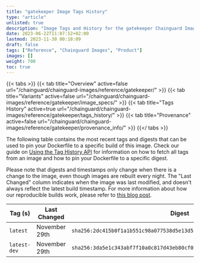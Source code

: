 ```yaml
---
title: "gatekeeper Image Tags History"
type: "article"
unlisted: true
description: "Image Tags and History for the gatekeeper Chainguard Image"
date: 2023-06-22T11:07:52+02:00
lastmod: 2023-11-30 00:18:09
draft: false
tags: ["Reference", "Chainguard Images", "Product"]
images: []
weight: 700
toc: true
---
```


{{< tabs >}}
{{< tab title="Overview" active=false url="/chainguard/chainguard-images/reference/gatekeeper/" >}}
{{< tab title="Variants" active=false url="/chainguard/chainguard-images/reference/gatekeeper/image_specs/" >}}
{{< tab title="Tags History" active=true url="/chainguard/chainguard-images/reference/gatekeeper/tags_history/" >}}
{{< tab title="Provenance" active=false url="/chainguard/chainguard-images/reference/gatekeeper/provenance_info/" >}}
{{</ tabs >}}

The following table contains the most recent tags and digests that can be used to pin your Dockerfile to a specific build of this image. Check our guide on [Using the Tag History API](/chainguard/chainguard-images/using-the-tag-history-api/) for information on how to fetch all tags from an image and how to pin your Dockerfile to a specific digest.

Please note that digests and timestamps only change when there is a change to the image, even though images are rebuilt every night. The "Last Changed" column indicates when the image was last modified, and doesn't always reflect the latest build timestamp. For more information about how our reproducible builds work, please refer to [this blog post](https://www.chainguard.dev/unchained/reproducing-chainguards-reproducible-image-builds).

| Tag (s)       | Last Changed  | Digest                                                                    |
|---------------|---------------|---------------------------------------------------------------------------|
|  `latest`     | November 29th | `sha256:2dc415b0f1a1b551c98a077538d5e13d5d3a0402e796ec84bc7cf853ece67edc` |
|  `latest-dev` | November 29th | `sha256:3da5e1c343abf7f10a0c817d43eb80cf03c21cc8e4a0ab06bfe7488ef9db50b5` |

